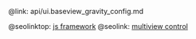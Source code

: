 @link: api/ui.baseview_gravity_config.md

@seolinktop: [js framework](https://webix.com)
@seolink: [multiview control](https://webix.com/widget/multiview/)
